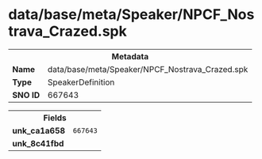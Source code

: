 <h1>data/base/meta/Speaker/NPCF_Nostrava_Crazed.spk</h1><table><tr><th colspan="100%">Metadata</th></tr><tr><td><b>Name</b></td><td>data/base/meta/Speaker/NPCF_Nostrava_Crazed.spk</td></tr><tr><td><b>Type</b></td><td>SpeakerDefinition</td></tr><tr><td><b>SNO ID</b></td><td>667643</td></tr></table>

<table><tr><th colspan="100%">Fields</th></tr><tr><td><b>unk_ca1a658</b></td><td><code>667643</code></td></tr><tr><td><b>unk_8c41fbd</b></td><td></td></tr></table>

